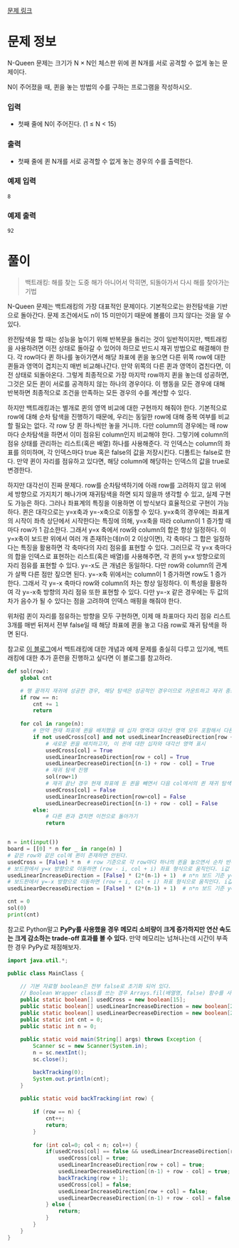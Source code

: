 [문제 링크](https://www.acmicpc.net/problem/9663)

# 문제 정보
N-Queen 문제는 크기가 N × N인 체스판 위에 퀸 N개를 서로 공격할 수 없게 놓는 문제이다.

N이 주어졌을 때, 퀸을 놓는 방법의 수를 구하는 프로그램을 작성하시오.

### 입력

- 첫째 줄에 N이 주어진다. (1 ≤ N < 15)

### 출력

- 첫째 줄에 퀸 N개를 서로 공격할 수 없게 놓는 경우의 수를 출력한다.

### 예제 입력

```
8
```

### 예제 출력

```
92
```

# 풀이

> 백트래킹: 해를 찾는 도중 해가 아니어서 막히면, 되돌아가서 다시 해를 찾아가는 기법

N-Queen 문제는 백트래킹의 가장 대표적인 문제이다. 기본적으로는 완전탐색을 기반으로 돌아간다. 문제 조건에서도 n이 15 미만이기 때문에 볼륨이 크지 않다는 것을 알 수 있다. 

완전탐색을 할 때는 성능을 높이기 위해 반복문을 돌리는 것이 일반적이지만, 백트래킹을 사용하려면 이전 상태로 돌아갈 수 있어야 하므로 반드시 재귀 방법으로 해결해야 한다. 각 row마다 퀸 하나를 놓아가면서 해당 좌표에 퀸을 놓으면 다른 위쪽 row에 대한 퀸들과 영역이 겹치는지 매번 비교해나간다. 만약 위쪽의 다른 퀸과 영역이 겹친다면, 이전 상태로 되돌아온다. 그렇게 최종적으로 가장 마지막 row까지 퀸을 놓는데 성공하면, 그것은 모든 퀸이 서로를 공격하지 않는 하나의 경우이다. 이 행동을 모든 경우에 대해 반복하면 최종적으로 조건을 만족하는 모든 경우의 수를 계산할 수 있다.

하지만 백트래킹과는 별개로 퀸의 영역 비교에 대한 구현까지 해줘야 한다. 기본적으로 row에 대해 순차 탐색을 진행하기 때문에, 우리는 동일한 row에 대해 중복 여부를 비교할 필요는 없다. 각 row 당 퀸 하나씩만 놓을 거니까. 다만 column의 경우에는 매 row마다 순차탐색을 하면서 이미 점유된 column인지 비교해야 한다. 그렇기에 column의 점유 상태를 관리하는 리스트(혹은 배열) 하나를 사용해준다. 각 인덱스는 column의 좌표를 의미하며, 각 인덱스마다 true 혹은 false의 값을 저장시킨다. 디폴트는 false로 한다. 만약 퀸이 자리를 점유하고 있다면, 해당 column에 해당하는 인덱스의 값을 true로 변경한다. 

하지만 대각선이 진짜 문제다. row를 순차탐색하기에 아래 row를 고려하지 않고 위에 세 방향으로 가지치기 해나가며 재귀탐색을 하면 되지 않을까 생각할 수 있고, 실제 구현도 가능은 하다. 그러나 좌표계의 특징을 이용하면 이 방식보다 효율적으로 구현이 가능하다. 퀸은 대각으로는 y=x축과 y=-x축으로 이동할 수 있다. y=x축의 경우에는 좌표계의 시작이 좌측 상단에서 시작한다는 특징에 의해, y=x축을 따라 column이 1 증가할 때마다 row가 1 감소한다. 그래서 y=x 축에서 row와 column의 합은 항상 일정하다. 이 y=x축이 보드판 위에서 여러 개 존재하는데(n이 2 이상이면), 각 축마다 그 합은 일정하다는 특징을 활용하면 각 축마다의 자리 점유를 표현할 수 있다. 그러므로 각 y=x 축마다의 합을 인덱스로 표현하는 리스트(혹은 배열)를 사용해주면, 각 퀸의 y=x 방향으로의 자리 점유를 표현할 수 있다. y=-x도 큰 개념은 동일하다. 다만 row와 column의 관계가 살짝 다른 점만 짚으면 된다. y=-x축 위에서는 column이 1 증가하면 row도 1 증가한다. 그래서 각 y=-x 축마다 row와 column의 차는 항상 일정하다. 이 특성을 활용하여 각 y=-x축 방향의 자리 점유 또한 표현할 수 있다. 다만 y=-x 같은 경우에는 두 값의 차가 음수가 될 수 있다는 점을 고려하여 인덱스 매핑을 해줘야 한다.

위처럼 퀸이 자리를 점유하는 방향을 모두 구현하면, 이제 매 좌표마다 자리 점유 리스트 3개를 매번 뒤져서 전부 false일 때 해당 좌표에 퀸을 놓고 다음 row로 재귀 탐색을 하면 된다.

참고로 [이 블로그](https://blog.encrypted.gg/945)에서 백트래킹에 대한 개념과 예제 문제를 충실히 다루고 있기에, 백트래킹에 대한 추가 훈련을 진행하고 싶다면 이 블로그를 참고하라.

```python
def sol(row):
    global cnt

    # 행 끝까지 재귀에 성공한 경우, 해당 탐색은 성공적인 경우이므로 카운트하고 재귀 종료
    if row == n:
        cnt += 1
        return
    
    for col in range(n):
        # 만약 현재 좌표에 퀸을 배치했을 때 십자 영역과 대각선 영역 모두 포함해서 다른 퀸과 걸치지 않는 경우
        if not usedCross[col] and not usedLinearIncreaseDirection[row + col] and not usedLinearDecreaseDirection[(n-1) + row - col]:
            # 새로운 퀸을 배치하고자, 이 퀸에 대한 십자와 대각선 영역 표시
            usedCross[col] = True
            usedLinearIncreaseDirection[row + col] = True
            usedLinearDecreaseDirection[(n-1) + row - col] = True
            # 재귀 탐색 진행
            sol(row+1)
            # 재귀 끝난 경우 현재 좌표에 둔 퀸을 빼면서 다음 col에서의 퀸 재귀 탐색 준비
            usedCross[col] = False
            usedLinearIncreaseDirection[row+col] = False
            usedLinearDecreaseDirection[(n-1) + row - col] = False
        else:
            # 다른 퀸과 겹치면 이전으로 돌아가기
            return


n = int(input())
board = [[0] * n for _ in range(n) ]
# 같은 row와 같은 col에 퀸이 존재하면 안된다.
usedCross = [False] * n  # row 기준으로 각 row마다 하나의 퀸을 놓으면서 순차 반복을 돌리면 column 점유 여부만 고려하면 된다. 따라서 2차원 좌표 문제를 선형 리스트로도 문제 풀 수 있음.
# 보드판에서 y=x 방향으로 이동하면 (row - i, col + i) 좌표 형식으로 움직인다. i값 범위는 0부터 row가 0이 될 때까지.
usedLinearIncreaseDirection = [False] * (2*(n-1) + 1)  # n*n 보드 기준 y=x 방향 'row + col'의 범위는 0 ~ 2(n-1).
# 보드판에서 y=-x 방향으로 이동하면 (row + i, col + i) 좌표 형식으로 움직인다. i값 범위는 0 ~ n-1.
usedLinearDecreaseDirection = [False] * (2*(n-1) + 1)  # n*n 보드 기준 y=-x 방향 'row - col'의 범위는 -(n-1) ~ (n-1).

cnt = 0
sol(0)
print(cnt)
```
참고로 Python말고 **PyPy를 사용했을 경우 메모리 소비량이 크게 증가하지만 연산 속도는 크게 감소하는 trade-off 효과를 볼 수 있다.** 만약 메모리는 넘쳐나는데 시간이 부족한 경우 PyPy로 채점해보자.


```java
import java.util.*;

public class MainClass {
	
	// 기본 자료형 boolean은 전부 false로 초기화 되어 있다.
	// Boolean Wrapper class를 쓰는 경우 Arrays.fil(배열명, false) 함수를 사용하여 false를 채워넣어주자.
	public static boolean[] usedCross = new boolean[15];
	public static boolean[] usedLinearIncreaseDirection = new boolean[2*(15-1) + 1];
	public static boolean[] usedLinearDecreaseDirection = new boolean[2*(15-1) + 1];
	public static int cnt = 0;
	public static int n = 0;
	
	public static void main(String[] args) throws Exception {
		Scanner sc = new Scanner(System.in);
		n = sc.nextInt();
		sc.close();

		backTracking(0);
		System.out.println(cnt);
	}
	
	public static void backTracking(int row) {
		
		if (row == n) {
			cnt++;
			return;
		}
		
		for (int col=0; col < n; col++) {
			if(usedCross[col] == false && usedLinearIncreaseDirection[row + col] == false && usedLinearDecreaseDirection[(n-1) + row - col] == false) {
				usedCross[col] = true;
				usedLinearIncreaseDirection[row + col] = true;
				usedLinearDecreaseDirection[(n-1) + row - col] = true;
				backTracking(row + 1);
				usedCross[col] = false;
				usedLinearIncreaseDirection[row + col] = false;
				usedLinearDecreaseDirection[(n-1) + row - col] = false;
			} else {
                return;
            }
		}
	}
}
```